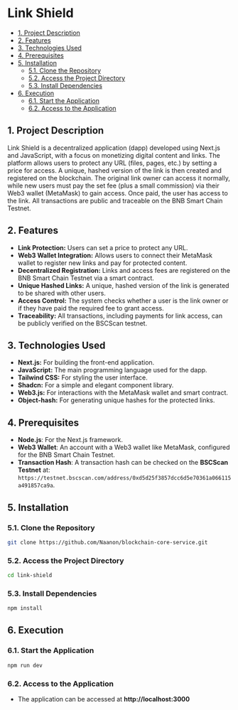 
# Link Shield

  - [1. Project Description](#1-project-description)
  - [2. Features](#2-features)
  - [3. Technologies Used](#3-technologies-used)
  - [4. Prerequisites](#4-prerequisites)
  - [5. Installation](#5-installation)
    - [5.1. Clone the Repository](#51-clone-the-repository)
    - [5.2. Access the Project Directory](#52-access-the-project-directory)
    - [5.3. Install Dependencies](#53-install-dependencies)
  - [6. Execution](#6-execution)
    - [6.1. Start the Application](#61-start-the-application)
    - [6.2. Access to the Application](#62-access-to-the-application)

## 1. Project Description
Link Shield is a decentralized application (dapp) developed using Next.js and JavaScript, with a focus on monetizing digital content and links. The platform allows users to protect any URL (files, pages, etc.) by setting a price for access. A unique, hashed version of the link is then created and registered on the blockchain. The original link owner can access it normally, while new users must pay the set fee (plus a small commission) via their Web3 wallet (MetaMask) to gain access. Once paid, the user has access to the link. All transactions are public and traceable on the BNB Smart Chain Testnet.

## 2. Features
* **Link Protection:** Users can set a price to protect any URL.
* **Web3 Wallet Integration:** Allows users to connect their MetaMask wallet to register new links and pay for protected content.
* **Decentralized Registration:** Links and access fees are registered on the BNB Smart Chain Testnet via a smart contract.
* **Unique Hashed Links:** A unique, hashed version of the link is generated to be shared with other users.
* **Access Control:** The system checks whether a user is the link owner or if they have paid the required fee to grant access.
* **Traceability:** All transactions, including payments for link access, can be publicly verified on the BSCScan testnet.

## 3. Technologies Used
* **Next.js:** For building the front-end application.
* **JavaScript:** The main programming language used for the dapp.
* **Tailwind CSS:** For styling the user interface.
* **Shadcn:** For a simple and elegant component library.
* **Web3.js:** For interactions with the MetaMask wallet and smart contract.
* **Object-hash:** For generating unique hashes for the protected links.

## 4. Prerequisites
* **Node.js**: For the Next.js framework.
* **Web3 Wallet**: An account with a Web3 wallet like MetaMask, configured for the BNB Smart Chain Testnet.
* **Transaction Hash**: A transaction hash can be checked on the **BSCScan Testnet** at: `https://testnet.bscscan.com/address/0xd5d25f3857dcc6d5e70361a066115a491857ca9a`.

## 5. Installation
### 5.1. Clone the Repository
```sh
git clone https://github.com/Naanon/blockchain-core-service.git
```

### 5.2. Access the Project Directory
```sh
cd link-shield
```

### 5.3. Install Dependencies
```sh
npm install
```

## 6. Execution
### 6.1. Start the Application
```sh
npm run dev
```

### 6.2. Access to the Application
* The application can be accessed at **http://localhost:3000**
